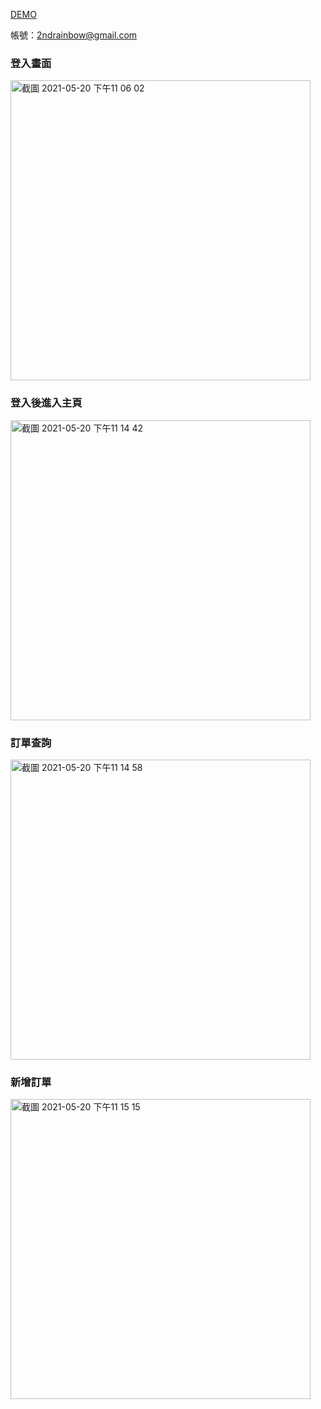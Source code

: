 [DEMO](https://yuniniwu.github.io/symphox-fe/login)

帳號：2ndrainbow@gmail.com


### 登入畫面

<img width="480" alt="截圖 2021-05-20 下午11 06 02" src="https://user-images.githubusercontent.com/20063249/119003789-96cfeb00-b9c0-11eb-8048-602776af699d.png">

### 登入後進入主頁

<img width="480" alt="截圖 2021-05-20 下午11 14 42" src="https://user-images.githubusercontent.com/20063249/119005094-b9aecf00-b9c1-11eb-8026-e4f2022122d1.png">

### 訂單查詢

<img width="480" alt="截圖 2021-05-20 下午11 14 58" src="https://user-images.githubusercontent.com/20063249/119004873-82d8b900-b9c1-11eb-9897-3ef79b1413e9.png">

### 新增訂單

<img width="480" alt="截圖 2021-05-20 下午11 15 15" src="https://user-images.githubusercontent.com/20063249/119004899-89ffc700-b9c1-11eb-9e60-d9542fcfce4f.png">
